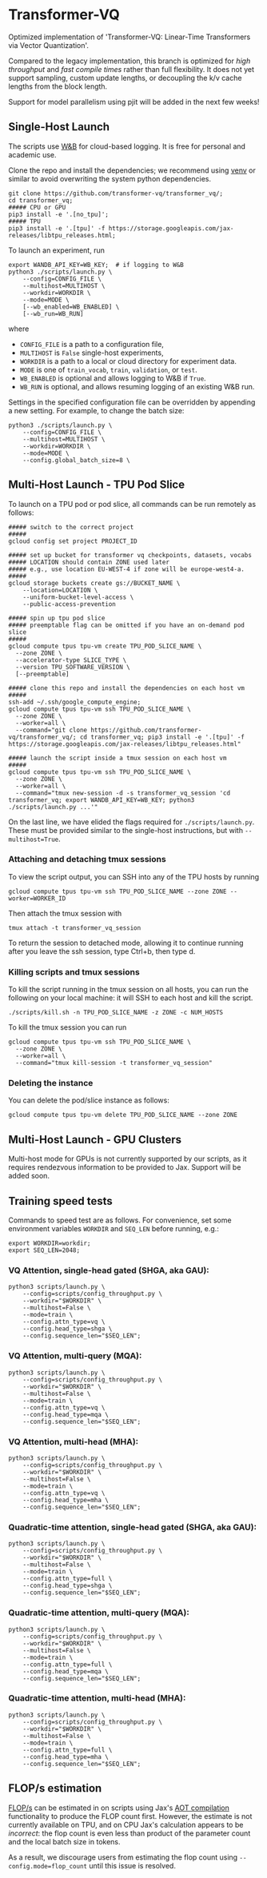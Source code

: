# Transformer-VQ

Optimized implementation of 'Transformer-VQ: Linear-Time Transformers via Vector Quantization'.

Compared to the legacy implementation, this branch is optimized for *high throughput* and *fast compile times* rather than full flexibility. 
It does not yet support sampling, custom update lengths, or decoupling the k/v cache lengths from the block length. 

Support for model parallelism using pjit will be added in the next few weeks!

## Single-Host Launch

The scripts use [W&B](https://wandb.ai/) for cloud-based logging. It is free for personal and academic use.

Clone the repo and install the dependencies; we recommend using [venv](https://docs.python.org/3/library/venv.html) or similar to avoid overwriting the system python dependencies.
```
git clone https://github.com/transformer-vq/transformer_vq/;
cd transformer_vq;
##### CPU or GPU
pip3 install -e '.[no_tpu]';
##### TPU
pip3 install -e '.[tpu]' -f https://storage.googleapis.com/jax-releases/libtpu_releases.html;
```

To launch an experiment, run
```
export WANDB_API_KEY=WB_KEY;  # if logging to W&B
python3 ./scripts/launch.py \
    --config=CONFIG_FILE \
    --multihost=MULTIHOST \
    --workdir=WORKDIR \
    --mode=MODE \
    [--wb_enabled=WB_ENABLED] \
    [--wb_run=WB_RUN]
```
where
- ```CONFIG_FILE``` is a path to a configuration file,
- ```MULTIHOST``` is ```False``` single-host experiments,
- ```WORKDIR``` is a path to a local or cloud directory for experiment data. 
- ```MODE``` is one of ```train_vocab```, ```train```, ```validation```, or ```test```. 
- ```WB_ENABLED``` is optional and allows logging to W&B if ```True```. 
- ```WB_RUN``` is optional, and allows resuming logging of an existing W&B run. 

Settings in the specified configuration file can be overridden by appending a new setting.
For example, to change the batch size: 
```
python3 ./scripts/launch.py \
    --config=CONFIG_FILE \
    --multihost=MULTIHOST \
    --workdir=WORKDIR \
    --mode=MODE \
    --config.global_batch_size=8 \
```

## Multi-Host Launch - TPU Pod Slice

To launch on a TPU pod or pod slice, all commands can be run remotely as follows: 
```
##### switch to the correct project
##### 
gcloud config set project PROJECT_ID

##### set up bucket for transformer vq checkpoints, datasets, vocabs
##### LOCATION should contain ZONE used later 
##### e.g., use location EU-WEST-4 if zone will be europe-west4-a.
#####
gcloud storage buckets create gs://BUCKET_NAME \
    --location=LOCATION \
    --uniform-bucket-level-access \
    --public-access-prevention 

##### spin up tpu pod slice
##### preemptable flag can be omitted if you have an on-demand pod slice
#####
gcloud compute tpus tpu-vm create TPU_POD_SLICE_NAME \
  --zone ZONE \
  --accelerator-type SLICE_TYPE \
  --version TPU_SOFTWARE_VERSION \
  [--preemptable]

##### clone this repo and install the dependencies on each host vm
##### 
ssh-add ~/.ssh/google_compute_engine;
gcloud compute tpus tpu-vm ssh TPU_POD_SLICE_NAME \
  --zone ZONE \
  --worker=all \
  --command="git clone https://github.com/transformer-vq/transformer_vq/; cd transformer_vq; pip3 install -e '.[tpu]' -f https://storage.googleapis.com/jax-releases/libtpu_releases.html"

##### launch the script inside a tmux session on each host vm
##### 
gcloud compute tpus tpu-vm ssh TPU_POD_SLICE_NAME \
  --zone ZONE \
  --worker=all \
  --command="tmux new-session -d -s transformer_vq_session 'cd transformer_vq; export WANDB_API_KEY=WB_KEY; python3 ./scripts/launch.py ...'"
```

On the last line, we have elided the flags required for ```./scripts/launch.py```. These must be provided similar to the single-host instructions, but with ```--multihost=True```.

### Attaching and detaching tmux sessions
To view the script output, you can SSH into any of the TPU hosts by running
```
gcloud compute tpus tpu-vm ssh TPU_POD_SLICE_NAME --zone ZONE --worker=WORKER_ID
```
Then attach the tmux session with
```
tmux attach -t transformer_vq_session
```
To return the session to detached mode, allowing it to continue running after you leave the ssh session, type Ctrl+b, then type d. 

### Killing scripts and tmux sessions

To kill the script running in the tmux session on all hosts, you can run the following on your local machine: it will SSH to each host and kill the script.

```
./scripts/kill.sh -n TPU_POD_SLICE_NAME -z ZONE -c NUM_HOSTS
```

To kill the tmux session you can run
```
gcloud compute tpus tpu-vm ssh TPU_POD_SLICE_NAME \
  --zone ZONE \
  --worker=all \
  --command="tmux kill-session -t transformer_vq_session" 
``` 

### Deleting the instance
You can delete the pod/slice instance as follows:
```
gcloud compute tpus tpu-vm delete TPU_POD_SLICE_NAME --zone ZONE
```

## Multi-Host Launch - GPU Clusters

Multi-host mode for GPUs is not currently supported by our scripts, as it requires rendezvous information to be provided to Jax. Support will be added soon.

## Training speed tests

Commands to speed test are as follows. 
For convenience, set some environment variables ```WORKDIR``` and ```SEQ_LEN``` before running, e.g.:
```
export WORKDIR=workdir;
export SEQ_LEN=2048;
```

### VQ Attention, single-head gated (SHGA, aka GAU):
```
python3 scripts/launch.py \
    --config=scripts/config_throughput.py \
    --workdir="$WORKDIR" \
    --multihost=False \
    --mode=train \
    --config.attn_type=vq \
    --config.head_type=shga \
    --config.sequence_len="$SEQ_LEN";
```

### VQ Attention, multi-query (MQA):

```
python3 scripts/launch.py \
    --config=scripts/config_throughput.py \
    --workdir="$WORKDIR" \
    --multihost=False \
    --mode=train \
    --config.attn_type=vq \
    --config.head_type=mqa \
    --config.sequence_len="$SEQ_LEN";
```

### VQ Attention, multi-head (MHA):

```
python3 scripts/launch.py \
    --config=scripts/config_throughput.py \
    --workdir="$WORKDIR" \
    --multihost=False \
    --mode=train \
    --config.attn_type=vq \
    --config.head_type=mha \
    --config.sequence_len="$SEQ_LEN";
```

### Quadratic-time attention, single-head gated (SHGA, aka GAU):
```
python3 scripts/launch.py \
    --config=scripts/config_throughput.py \
    --workdir="$WORKDIR" \
    --multihost=False \
    --mode=train \
    --config.attn_type=full \
    --config.head_type=shga \
    --config.sequence_len="$SEQ_LEN";
```

### Quadratic-time attention, multi-query (MQA):

```
python3 scripts/launch.py \
    --config=scripts/config_throughput.py \
    --workdir="$WORKDIR" \
    --multihost=False \
    --mode=train \
    --config.attn_type=full \
    --config.head_type=mqa \
    --config.sequence_len="$SEQ_LEN";
```

### Quadratic-time attention, multi-head (MHA):

```
python3 scripts/launch.py \
    --config=scripts/config_throughput.py \
    --workdir="$WORKDIR" \
    --multihost=False \
    --mode=train \
    --config.attn_type=full \
    --config.head_type=mha \
    --config.sequence_len="$SEQ_LEN";
```

## FLOP/s estimation

[FLOP/s](https://en.wikipedia.org/wiki/FLOPS) can be estimated in on scripts using Jax's [AOT compilation](https://jax.readthedocs.io/en/latest/aot.html) functionality to produce the FLOP count first. 
However, the estimate is not currently available on TPU, and on CPU Jax's calculation appears to be *incorrect*: the flop count is even less than product of the parameter count and the local batch size in tokens. 

As a result, we discourage users from estimating the flop count using ```--config.mode=flop_count``` until this issue is resolved.
